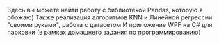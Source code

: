 Здесь вы можете найти работу с библиотекой Pandas, которую я обожаю)
Также реализация алгоритмов KNN и Линейной регрессии "своими руками", работа с датасетом
И приложение WPF на C# для парковки (в рамках домашнего задания по программированию)
